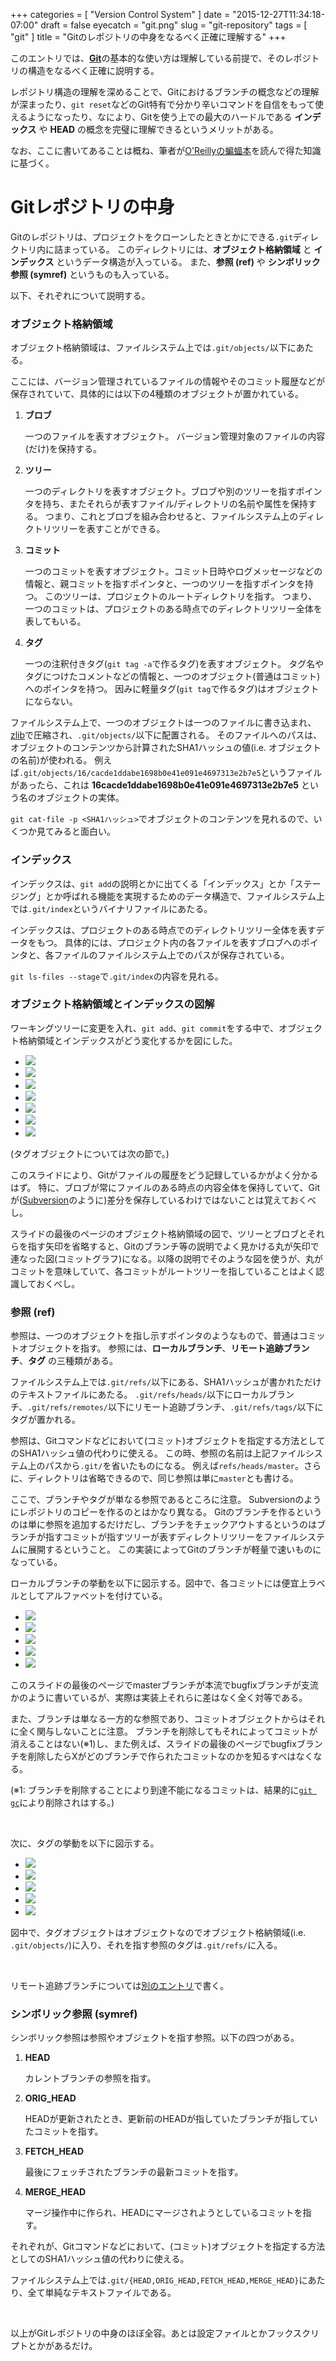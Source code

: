 +++
categories = [ "Version Control System" ]
date = "2015-12-27T11:34:18-07:00"
draft = false
eyecatch = "git.png"
slug = "git-repository"
tags = [ "git" ]
title = "Gitのレポジトリの中身をなるべく正確に理解する"
+++

このエントリでは、[__Git__](https://git-scm.com/)の基本的な使い方は理解している前提で、そのレポジトリの構造をなるべく正確に説明する。

レポジトリ構造の理解を深めることで、Gitにおけるブランチの概念などの理解が深まったり、`git reset`などのGit特有で分かり辛いコマンドを自信をもって使えるようになったり、なにより、Gitを使う上での最大のハードルである __インデックス__ や __HEAD__ の概念を完璧に理解できるというメリットがある。

なお、ここに書いてあることは概ね、筆者が[O'Reillyの蝙蝠本](https://www.oreilly.co.jp/books/9784873114408/)を読んで得た知識に基づく。

# Gitレポジトリの中身
Gitのレポジトリは、プロジェクトをクローンしたときとかにできる`.git`ディレクトリ内に詰まっている。
このディレクトリには、__オブジェクト格納領域__ と __インデックス__ というデータ構造が入っている。
また、__参照 (ref)__ や __シンボリック参照 (symref)__ というものも入っている。

以下、それぞれについて説明する。

### オブジェクト格納領域
オブジェクト格納領域は、ファイルシステム上では`.git/objects/`以下にあたる。

ここには、バージョン管理されているファイルの情報やそのコミット履歴などが保存されていて、具体的には以下の4種類のオブジェクトが置かれている。

1. __ブロブ__

    一つのファイルを表すオブジェクト。
    バージョン管理対象のファイルの内容(だけ)を保持する。

2. __ツリー__

    一つのディレクトリを表すオブジェクト。ブロブや別のツリーを指すポインタを持ち、またそれらが表すファイル/ディレクトリの名前や属性を保持する。
    つまり、これとブロブを組み合わせると、ファイルシステム上のディレクトリツリーを表すことができる。

3. __コミット__

    一つのコミットを表すオブジェクト。コミット日時やログメッセージなどの情報と、親コミットを指すポインタと、一つのツリーを指すポインタを持つ。
    このツリーは、プロジェクトのルートディレクトリを指す。
    つまり、一つのコミットは、プロジェクトのある時点でのディレクトリツリー全体を表してもいる。

4. __タグ__

    一つの注釈付きタグ(`git tag -a`で作るタグ)を表すオブジェクト。
    タグ名やタグにつけたコメントなどの情報と、一つのオブジェクト(普通はコミット)へのポインタを持つ。
    因みに軽量タグ(`git tag`で作るタグ)はオブジェクトにならない。

ファイルシステム上で、一つのオブジェクトは一つのファイルに書き込まれ、[zlib](https://ja.wikipedia.org/wiki/Zlib)で圧縮され、`.git/objects/`以下に配置される。
そのファイルへのパスは、オブジェクトのコンテンツから計算されたSHA1ハッシュの値(i.e. オブジェクトの名前)が使われる。
例えば`.git/objects/16/cacde1ddabe1698b0e41e091e4697313e2b7e5`というファイルがあったら、これは __16cacde1ddabe1698b0e41e091e4697313e2b7e5__ という名のオブジェクトの実体。

`git cat-file -p <SHA1ハッシュ>`でオブジェクトのコンテンツを見れるので、いくつか見てみると面白い。

### インデックス
インデックスは、`git add`の説明とかに出てくる「インデックス」とか「ステージング」とか呼ばれる機能を実現するためのデータ構造で、ファイルシステム上では`.git/index`というバイナリファイルにあたる。

インデックスは、プロジェクトのある時点でのディレクトリツリー全体を表すデータをもつ。
具体的には、プロジェクト内の各ファイルを表すブロブへのポインタと、各ファイルのファイルシステム上でのパスが保存されている。

`git ls-files --stage`で`.git/index`の内容を見れる。

### オブジェクト格納領域とインデックスの図解
ワーキングツリーに変更を入れ、`git add`、`git commit`をする中で、オブジェクト格納領域とインデックスがどう変化するかを図にした。

<ul class="bxslider">
  <li><img src="/images/git-repository/git_repo/1.PNG" /></li>
  <li><img src="/images/git-repository/git_repo/2.PNG" /></li>
  <li><img src="/images/git-repository/git_repo/3.PNG" /></li>
  <li><img src="/images/git-repository/git_repo/4.PNG" /></li>
  <li><img src="/images/git-repository/git_repo/5.PNG" /></li>
  <li><img src="/images/git-repository/git_repo/6.PNG" /></li>
  <li><img src="/images/git-repository/git_repo/7.PNG" /></li>
</ul>

(タグオブジェクトについては次の節で。)

このスライドにより、Gitがファイルの履歴をどう記録しているかがよく分かるはず。
特に、ブロブが常にファイルのある時点の内容全体を保持していて、Gitが([Subversion](https://subversion.apache.org/)のように)差分を保存しているわけではないことは覚えておくべし。

スライドの最後のページのオブジェクト格納領域の図で、ツリーとブロブとそれらを指す矢印を省略すると、Gitのブランチ等の説明でよく見かける丸が矢印で連なった図(コミットグラフ)になる。以降の説明でそのような図を使うが、丸がコミットを意味していて、各コミットがルートツリーを指していることはよく認識しておくべし。

### 参照 (ref)
参照は、一つのオブジェクトを指し示すポインタのようなもので、普通はコミットオブジェクトを指す。
参照には、__ローカルブランチ__、__リモート追跡ブランチ__、__タグ__ の三種類がある。

ファイルシステム上では`.git/refs/`以下にある、SHA1ハッシュが書かれただけのテキストファイルにあたる。
`.git/refs/heads/`以下にローカルブランチ、`.git/refs/remotes/`以下にリモート追跡ブランチ、`.git/refs/tags/`以下にタグが置かれる。

参照は、Gitコマンドなどにおいて(コミット)オブジェクトを指定する方法としてのSHA1ハッシュ値の代わりに使える。
この時、参照の名前は上記ファイルシステム上のパスから`.git/`を省いたものになる。
例えば`refs/heads/master`。さらに、ディレクトリは省略できるので、同じ参照は単に`master`とも書ける。

ここで、ブランチやタグが単なる参照であるところに注意。
Subversionのようにレポジトリのコピーを作るのとはかなり異なる。
Gitのブランチを作るというのは単に参照を追加するだけだし、ブランチをチェックアウトするというのはブランチが指すコミットが指すツリーが表すディレクトリツリーをファイルシステムに展開するということ。
この実装によってGitのブランチが軽量で速いものになっている。

ローカルブランチの挙動を以下に図示する。図中で、各コミットには便宜上ラベルとしてアルファベットを付けている。

<ul class="bxslider">
  <li><img src="/images/git-repository/git_branch/スライド1.PNG" /></li>
  <li><img src="/images/git-repository/git_branch/スライド2.PNG" /></li>
  <li><img src="/images/git-repository/git_branch/スライド3.PNG" /></li>
  <li><img src="/images/git-repository/git_branch/スライド4.PNG" /></li>
  <li><img src="/images/git-repository/git_branch/スライド5.PNG" /></li>
</ul>

このスライドの最後のページでmasterブランチが本流でbugfixブランチが支流かのように書いているが、実際は実装上それらに差はなく全く対等である。

また、ブランチは単なる一方的な参照であり、コミットオブジェクトからはそれに全く関与しないことに注意。
ブランチを削除してもそれによってコミットが消えることはない(※1)し、また例えば、スライドの最後のページでbugfixブランチを削除したらXがどのブランチで作られたコミットなのかを知るすべはなくなる。

(※1: ブランチを削除することにより到達不能になるコミットは、結果的に[`git gc`](https://git-scm.com/book/ja/v2/Git%E3%81%AE%E5%86%85%E5%81%B4-%E3%83%A1%E3%82%A4%E3%83%B3%E3%83%86%E3%83%8A%E3%83%B3%E3%82%B9%E3%81%A8%E3%83%87%E3%83%BC%E3%82%BF%E3%83%AA%E3%82%AB%E3%83%90%E3%83%AA)により削除されはする。)

<br>

次に、タグの挙動を以下に図示する。

<ul class="bxslider">
  <li><img src="/images/git-repository/git_tag/スライド1.PNG" /></li>
  <li><img src="/images/git-repository/git_tag/スライド2.PNG" /></li>
  <li><img src="/images/git-repository/git_tag/スライド3.PNG" /></li>
  <li><img src="/images/git-repository/git_tag/スライド4.PNG" /></li>
  <li><img src="/images/git-repository/git_tag/スライド5.PNG" /></li>
</ul>

図中で、タグオブジェクトはオブジェクトなのでオブジェクト格納領域(i.e. `.git/objects/`)に入り、それを指す参照のタグは`.git/refs/`に入る。

<br>

リモート追跡ブランチについては[別のエントリ](http://tbd.kaitoy.xyz/2015/12/31/git-dvc/)で書く。

### シンボリック参照 (symref)
シンボリック参照は参照やオブジェクトを指す参照。以下の四つがある。

1. __HEAD__

    カレントブランチの参照を指す。

2. __ORIG_HEAD__

    HEADが更新されたとき、更新前のHEADが指していたブランチが指していたコミットを指す。

3. __FETCH_HEAD__

    最後にフェッチされたブランチの最新コミットを指す。

4. __MERGE_HEAD__

    マージ操作中に作られ、HEADにマージされようとしているコミットを指す。

それぞれが、Gitコマンドなどにおいて、(コミット)オブジェクトを指定する方法としてのSHA1ハッシュ値の代わりに使える。

ファイルシステム上では`.git/{HEAD,ORIG_HEAD,FETCH_HEAD,MERGE_HEAD}`にあたり、全て単純なテキストファイルである。

<br>

以上がGitレポジトリの中身のほぼ全容。あとは設定ファイルとかフックスクリプトとかがあるだけ。
